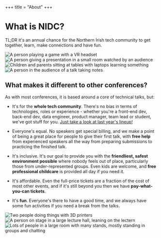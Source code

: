 +++
title = "About"
+++

# What is NIDC?

TL;DR it's an annual chance for the Northern Irish tech community to get together, learn, make connections and have fun.

<div class="imageGallery cols-4">
    <img src='/img/about-1.jpg' alt='A person playing a game with a VR headset' />
    <img src='/img/about-2.jpg' alt='A person giving a presentation in a small room watched by an audience' />
    <img src='/img/about-3.jpg' alt='Children and parents sitting at tables with laptops learning something' />
    <img src='/img/about-4.jpg' alt='A person in the audience of a talk taking notes' />
</div>

## What makes it different to other conferences?

As with most conferences, it is based around a core of technical talks, but:

* It's for the **whole tech community**. There's no bias in terms of technologies, roles or experience - whether you're a front-end dev, back-end dev, data engineer, product manager, team lead or student, we've got stuff for you. [Just take a look at last year's lineup!](https://2022.nidevconf.com/sessions/)

* Everyone's equal. No speakers get special billing, and we make a point of being a great place for people to give their first talk, with **free help** from experienced speakers all the way from preparing submissions to practicing the finished talk.

* It's inclusive. It's our goal to provide you with the **friendliest, safest environment possible** where nobody feels out of place, particularly those from under-represented groups. Even kids are welcome, and **free professional childcare** is provided all day if you need it.

* It's affordable. Even the full-price tickets are a fraction of the cost of most other events, and if it's still beyond you then we have **pay-what-you-can tickets**.

* It's **fun**. Everyone's there to have a good time, and we always have some fun activities if you need a break from the talks.

<div class="imageGallery cols-3">
    <img src='/img/about-5.jpg' alt='Two people doing things with 3D printers' />
    <img src='/img/about-6.jpg' alt='A person on stage in a large lecture hall, leaning on the lectern' />
    <img src='/img/about-7.jpg' alt='Lots of people in a large room with many stands, mostly standing in groups and chatting' />
</div>
